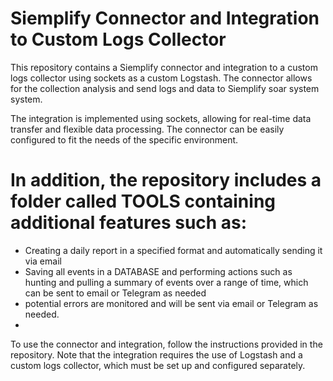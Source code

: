 # Siemplify Connector and Integration to Custom Logs Collector
This repository contains a Siemplify connector and integration to a custom logs collector using sockets as a custom Logstash. 
The connector allows for the collection analysis and send logs and  data to Siemplify soar system system.

The integration is implemented using sockets, allowing for real-time data transfer and flexible data processing. The connector can be easily configured to fit the needs of the specific environment. 

# In addition, the repository includes a folder called TOOLS containing additional features such as:

- Creating a daily report in a specified format and automatically sending it via email
- Saving all events in a DATABASE and performing actions such as hunting and pulling a summary of events over a range of time, which can be sent to email or Telegram as needed
- potential errors are monitored and will be sent via email or Telegram as needed.
- 
To use the connector and integration, follow the instructions provided in the repository. Note that the integration requires the use of Logstash and a custom logs collector, which must be set up and configured separately.
